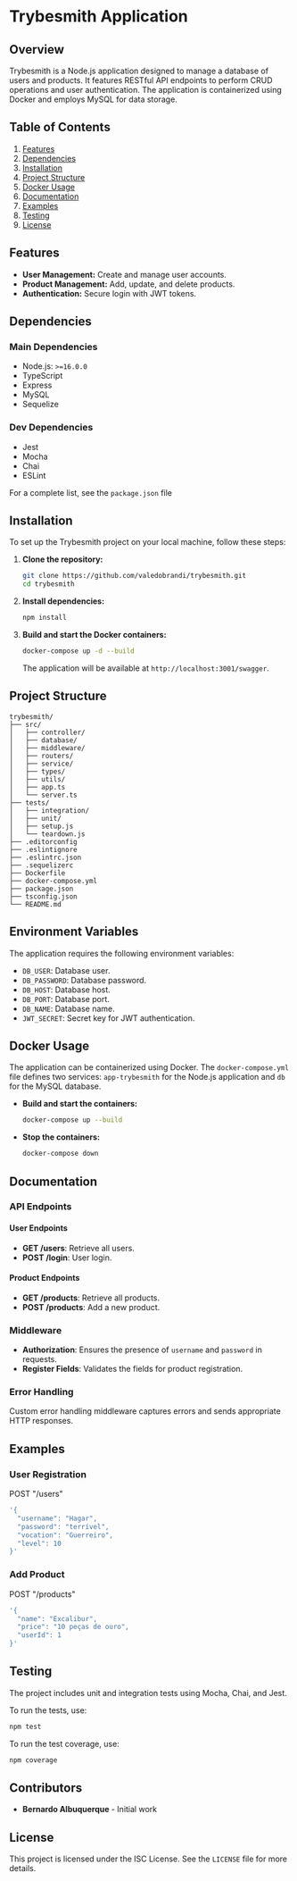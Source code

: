
# Trybesmith Application

## Overview
Trybesmith is a Node.js application designed to manage a database of users and products. It features RESTful API endpoints to perform CRUD operations and user authentication. The application is containerized using Docker and employs MySQL for data storage.

## Table of Contents
1. [Features](#features)
2. [Dependencies](#dependencies)
3. [Installation](#installation)
4. [Project Structure](#project-structure)
5. [Docker Usage](#docker-usage)
6. [Documentation](#documentation)
7. [Examples](#examples)
8. [Testing](#testing)
9. [License](#license)

## Features
- **User Management:** Create and manage user accounts.
- **Product Management:** Add, update, and delete products.
- **Authentication:** Secure login with JWT tokens.

## Dependencies
### Main Dependencies
- Node.js: `>=16.0.0`
- TypeScript
- Express
- MySQL
- Sequelize

### Dev Dependencies
- Jest
- Mocha
- Chai
- ESLint

For a complete list, see the `package.json` file

## Installation
To set up the Trybesmith project on your local machine, follow these steps:

1. **Clone the repository:**
   ```sh
   git clone https://github.com/valedobrandi/trybesmith.git
   cd trybesmith
   ```

2. **Install dependencies:**
   ```sh
   npm install
   ```

3. **Build and start the Docker containers:**
   ```sh
   docker-compose up -d --build
   ```

   The application will be available at `http://localhost:3001/swagger`.

## Project Structure

```plaintext
trybesmith/
├── src/
│   ├── controller/
│   ├── database/
│   ├── middleware/
│   ├── routers/
│   ├── service/
│   ├── types/
│   ├── utils/
│   ├── app.ts
│   └── server.ts
├── tests/
│   ├── integration/
│   ├── unit/
│   ├── setup.js
│   └── teardown.js
├── .editorconfig
├── .eslintignore
├── .eslintrc.json
├── .sequelizerc
├── Dockerfile
├── docker-compose.yml
├── package.json
├── tsconfig.json
└── README.md
```

## Environment Variables

The application requires the following environment variables:

- `DB_USER`: Database user.
- `DB_PASSWORD`: Database password.
- `DB_HOST`: Database host.
- `DB_PORT`: Database port.
- `DB_NAME`: Database name.
- `JWT_SECRET`: Secret key for JWT authentication.

## Docker Usage

The application can be containerized using Docker. The `docker-compose.yml` file defines two services: `app-trybesmith` for the Node.js application and `db` for the MySQL database.

- **Build and start the containers:**

  ```sh
  docker-compose up --build
  ```

- **Stop the containers:**

  ```sh
  docker-compose down
  ```

## Documentation
### API Endpoints

#### User Endpoints
- **GET /users**: Retrieve all users.
- **POST /login**: User login.

#### Product Endpoints
- **GET /products**: Retrieve all products.
- **POST /products**: Add a new product.

### Middleware
- **Authorization**: Ensures the presence of `username` and `password` in requests.
- **Register Fields**: Validates the fields for product registration.

### Error Handling
Custom error handling middleware captures errors and sends appropriate HTTP responses.

## Examples
### User Registration
POST "/users"
```bash
'{
  "username": "Hagar",
  "password": "terrível",
  "vocation": "Guerreiro",
  "level": 10
}'
```

### Add Product
POST "/products"
```bash
'{
  "name": "Excalibur",
  "price": "10 peças de ouro",
  "userId": 1
}'
```

## Testing
The project includes unit and integration tests using Mocha, Chai, and Jest.

To run the tests, use:
```bash
npm test
```

To run the test coverage, use:
```bash
npm coverage
```

## Contributors
- **Bernardo Albuquerque** - Initial work

## License

This project is licensed under the ISC License. See the `LICENSE` file for more details.
